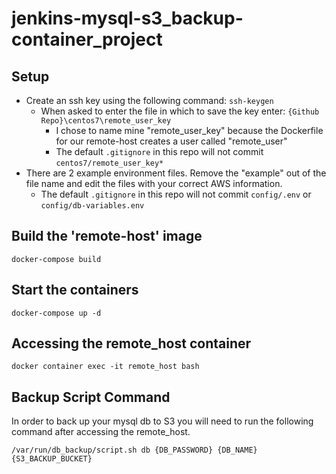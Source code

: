 # jenkins-mysql-s3_backup-container_project

## Setup
- Create an ssh key using the following command: `ssh-keygen`
  - When asked to enter the file in which to save the key enter: `{Github Repo}\centos7\remote_user_key`
    - I chose to name mine "remote_user_key" because the Dockerfile for our remote-host creates a user called "remote_user"
    - The default `.gitignore` in this repo will not commit `centos7/remote_user_key*`
- There are 2 example environment files. Remove the "example" out of the file name and edit the files with your correct AWS information.
  - The default `.gitignore` in this repo will not commit `config/.env` or `config/db-variables.env`

## Build the 'remote-host' image
```
docker-compose build
```

## Start the containers
```
docker-compose up -d
```

## Accessing the remote_host container

```
docker container exec -it remote_host bash
```

## Backup Script Command
In order to back up your mysql db to S3 you will need to run the following command after accessing the remote_host.
```
/var/run/db_backup/script.sh db {DB_PASSWORD} {DB_NAME} {S3_BACKUP_BUCKET}
```
